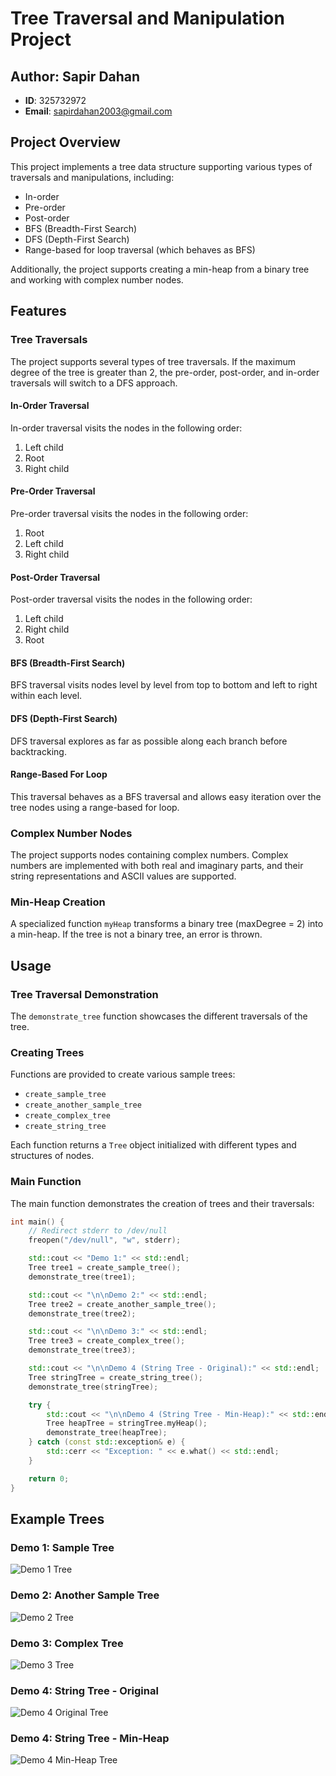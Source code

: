 <!-- * Author: Sapir Dahan -->
<!--ID: 325732972 -->
<!-- * Mail: sapirdahan2003@gmail.com -->


# Tree Traversal and Manipulation Project

## Author: Sapir Dahan
- **ID**: 325732972
- **Email**: sapirdahan2003@gmail.com

## Project Overview

This project implements a tree data structure supporting various types of traversals and manipulations, including:
- In-order
- Pre-order
- Post-order
- BFS (Breadth-First Search)
- DFS (Depth-First Search)
- Range-based for loop traversal (which behaves as BFS)

Additionally, the project supports creating a min-heap from a binary tree and working with complex number nodes.

## Features

### Tree Traversals
The project supports several types of tree traversals. If the maximum degree of the tree is greater than 2, the pre-order, post-order, and in-order traversals will switch to a DFS approach.

#### In-Order Traversal
In-order traversal visits the nodes in the following order:
1. Left child
2. Root
3. Right child

#### Pre-Order Traversal
Pre-order traversal visits the nodes in the following order:
1. Root
2. Left child
3. Right child

#### Post-Order Traversal
Post-order traversal visits the nodes in the following order:
1. Left child
2. Right child
3. Root

#### BFS (Breadth-First Search)
BFS traversal visits nodes level by level from top to bottom and left to right within each level.

#### DFS (Depth-First Search)
DFS traversal explores as far as possible along each branch before backtracking.

#### Range-Based For Loop
This traversal behaves as a BFS traversal and allows easy iteration over the tree nodes using a range-based for loop.

### Complex Number Nodes
The project supports nodes containing complex numbers. Complex numbers are implemented with both real and imaginary parts, and their string representations and ASCII values are supported.

### Min-Heap Creation
A specialized function `myHeap` transforms a binary tree (maxDegree = 2) into a min-heap. If the tree is not a binary tree, an error is thrown.

## Usage

### Tree Traversal Demonstration
The `demonstrate_tree` function showcases the different traversals of the tree.

### Creating Trees
Functions are provided to create various sample trees:
- `create_sample_tree`
- `create_another_sample_tree`
- `create_complex_tree`
- `create_string_tree`

Each function returns a `Tree` object initialized with different types and structures of nodes.

### Main Function
The main function demonstrates the creation of trees and their traversals:

```cpp
int main() {
    // Redirect stderr to /dev/null
    freopen("/dev/null", "w", stderr);

    std::cout << "Demo 1:" << std::endl;
    Tree tree1 = create_sample_tree();
    demonstrate_tree(tree1);

    std::cout << "\n\nDemo 2:" << std::endl;
    Tree tree2 = create_another_sample_tree();
    demonstrate_tree(tree2);

    std::cout << "\n\nDemo 3:" << std::endl;
    Tree tree3 = create_complex_tree();
    demonstrate_tree(tree3);

    std::cout << "\n\nDemo 4 (String Tree - Original):" << std::endl;
    Tree stringTree = create_string_tree();
    demonstrate_tree(stringTree);

    try {
        std::cout << "\n\nDemo 4 (String Tree - Min-Heap):" << std::endl;
        Tree heapTree = stringTree.myHeap();
        demonstrate_tree(heapTree);
    } catch (const std::exception& e) {
        std::cerr << "Exception: " << e.what() << std::endl;
    }

    return 0;
}
```

## Example Trees

### Demo 1: Sample Tree
![Demo 1 Tree](Images/1.png)

### Demo 2: Another Sample Tree
![Demo 2 Tree](Images/2.png)

### Demo 3: Complex Tree
![Demo 3 Tree](Images/3.png)

### Demo 4: String Tree - Original
![Demo 4 Original Tree](Images/4.png)

### Demo 4: String Tree - Min-Heap
![Demo 4 Min-Heap Tree](Images/5.png)

